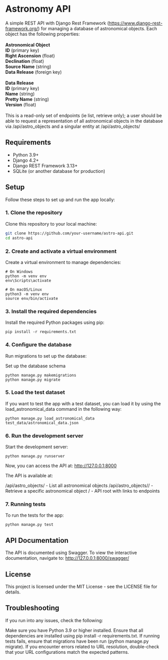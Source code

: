 # Astronomy API

A simple REST API with Django Rest Framework (https://www.django-rest-framework.org/) for managing a database of astronomical objects. 
Each object has the following properties:<br />
<br />
**Astronomical Object** <br />
**ID** (primary key) <br />
**Right Ascension** (float) <br />
**Declination** (float) <br />
**Source Name** (string) <br />
**Data Release** (foreign key)<br />
<br />
**Data Release** <br />
**ID** (primary key) <br />
**Name** (string) <br />
**Pretty Name** (string) <br />
**Version** (float) <br />
<br />
This is a read-only set of endpoints (ie list, retrieve only); a user should be able to request a representation of all astronomical objects in the database via /api/astro_objects and a singular entity at /api/astro_objects/<id> 


## Requirements

- Python 3.9+
- Django 4.2+
- Django REST Framework 3.13+
- SQLite (or another database for production)

## Setup

Follow these steps to set up and run the app locally:

### 1. Clone the repository

Clone this repository to your local machine:

```bash
git clone https://github.com/your-username/astro-api.git
cd astro-api
```

### 2. Create and activate a virtual environment
Create a virtual environment to manage dependencies:

```
# On Windows
python -m venv env
env\Scripts\activate

# On macOS/Linux
python3 -m venv env
source env/bin/activate
```
### 3. Install the required dependencies
Install the required Python packages using pip:

```
pip install -r requirements.txt
```
### 4. Configure the database
Run migrations to set up the database:

Set up the database schema
```
python manage.py makemigrations
python manage.py migrate
```

### 5. Load the test dataset
If you want to test the app with a test dataset, you can load it by using the load_astronomical_data command in the following way:

```
python manage.py load_astronomical_data test_data/astronomical_data.json
```
### 6. Run the development server
Start the development server:
```
python manage.py runserver
```

Now, you can access the API at:
http://127.0.0.1:8000

The API is available at:

/api/astro_objects/ - List all astronomical objects
/api/astro_objects/<id>/ - Retrieve a specific astronomical object
/ - API root with links to endpoints

### 7. Running tests
To run the tests for the app:
```
python manage.py test
```

## API Documentation
The API is documented using Swagger. To view the interactive documentation, navigate to:
http://127.0.0.1:8000/swagger/


## License
This project is licensed under the MIT License - see the LICENSE file for details.

## Troubleshooting
If you run into any issues, check the following:

Make sure you have Python 3.9 or higher installed.
Ensure that all dependencies are installed using pip install -r requirements.txt.
If running tests fails, ensure that migrations have been run (python manage.py migrate).
If you encounter errors related to URL resolution, double-check that your URL configurations match the expected patterns.
